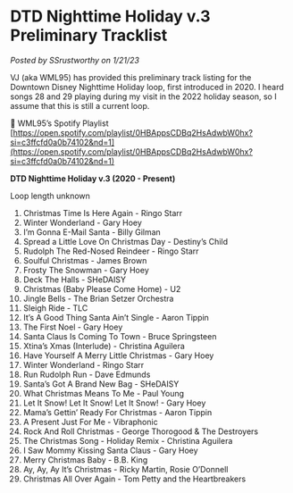 # DTD Nighttime Holiday v.3 Preliminary Tracklist

*Posted by SSrustworthy on 1/21/23*

VJ (aka WML95) has provided this preliminary track listing for the Downtown Disney Nighttime Holiday loop, first introduced in 2020. I heard songs 28 and 29 playing during my visit in the 2022 holiday season, so I assume that this is still a current loop.

📌 WML95’s Spotify Playlist
[https://open.spotify.com/playlist/0HBAppsCDBq2HsAdwbW0hx?si=c3ffcfd0a0b74102&nd=1](https://open.spotify.com/playlist/0HBAppsCDBq2HsAdwbW0hx?si=c3ffcfd0a0b74102&nd=1)

</aside>

**DTD Nighttime Holiday v.3 (2020 - Present)**

Loop length unknown

1. Christmas Time Is Here Again - Ringo Starr
2. Winter Wonderland - Gary Hoey
3. I’m Gonna E-Mail Santa - Billy Gilman
4. Spread a Little Love On Christmas Day - Destiny’s Child
5. Rudolph The Red-Nosed Reindeer - Ringo Starr
6. Soulful Christmas - James Brown
7. Frosty The Snowman - Gary Hoey
8. Deck The Halls - SHeDAISY
9. Christmas (Baby Please Come Home) - U2
10. Jingle Bells - The Brian Setzer Orchestra
11. Sleigh Ride - TLC
12. It’s A Good Thing Santa Ain’t Single - Aaron Tippin
13. The First Noel - Gary Hoey
14. Santa Claus Is Coming To Town - Bruce Springsteen
15. Xtina’s Xmas (Interlude) - Christina Aguilera
16. Have Yourself A Merry Little Christmas - Gary Hoey
17. Winter Wonderland - Ringo Starr
18. Run Rudolph Run - Dave Edmunds
19. Santa’s Got A Brand New Bag - SHeDAISY
20. What Christmas Means To Me - Paul Young
21. Let It Snow! Let It Snow! Let It Snow! - Gary Hoey
22. Mama’s Gettin’ Ready For Christmas - Aaron Tippin
23. A Present Just For Me - Vibraphonic
24. Rock And Roll Christmas - George Thorogood & The Destroyers
25. The Christmas Song - Holiday Remix - Christina Aguilera
26. I Saw Mommy Kissing Santa Claus - Gary Hoey
27. Merry Christmas Baby - B.B. King
28. Ay, Ay, Ay It’s Christmas - Ricky Martin, Rosie O’Donnell
29. Christmas All Over Again - Tom Petty and the Heartbreakers